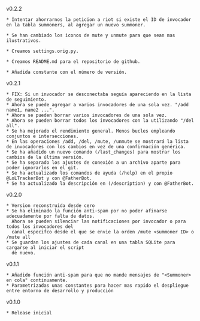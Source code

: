 v0.2.2

	* Intentar ahorrarnos la peticion a riot si existe el ID de invocador en la tabla summoners, al agregar un nuevo summoner.
	
	* Se han cambiado los iconos de mute y unmute para que sean mas ilustrativos.
	
	* Creamos settings.orig.py.
	
	* Creamos README.md para el repositorio de github.
	
	* Añadida constante con el número de versión.

v0.2.1

	* FIX: Si un invocador se desconectaba seguía apareciendo en la lista de seguimiento.
	* Ahora se puede agregar a varios invocadores de una sola vez. "/add name1, name2 ...".
	* Ahora se pueden borrar varios invocadores de una sola vez.
	* Ahora se pueden borrar todos los invocadores con la utilizando "/del all".
	* Se ha mejorado el rendimiento general. Menos bucles empleando conjuntos e intersecciones.
	* En las operaciones /add, /del, /mute, /unmute se mostrará la lista de invocadores con los cambios en vez de una confirmación genérica.
	* Se ha añadido un nuevo comando (/last_changes) para mostrar los cambios de la última versión.
	* Se ha separado los ajustes de conexión a un archivo aparte para poder ignorarlos en el git.
	* Se ha actualizado los comandos de ayuda (/help) en el propio @LoLTrackerBot y con @FatherBot.
	* Se ha actualizado la descripción en (/description) y con @FatherBot.

v0.2.0

	* Version reconstruida desde cero
	* Se ha eliminado la función anti-spam por no poder afinarse adecuadamente por falta de datos.
	  Ahora se pueden silenciar las notificaciones por invocador o para todos los invocadores del
	  canal especifco desde el que se envie la orden /mute <summoner ID> o /mute all
	* Se guardan los ajustes de cada canal en una tabla SQLite para cargarse al iniciar el script
	  de nuevo.

v0.1.1

	* Añadido función anti-spam para que no mande mensajes de "<Summoner> en cola" continuamente.
	* Parametrizadas unas constantes para hacer mas rapido el despliegue entre entorno de desarrollo y producción
	  
v0.1.0

	* Release inicial

	
